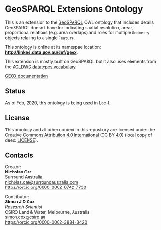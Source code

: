 # GeoSPARQL Extensions Ontology
This is an extension to the [GeoSPARQL](http://www.opengeospatial.org/standards/geosparql) OWL ontology that includes details GeoSPARQL doesn't have for indicating spatial resolution, areas, proportional relations (e.g. area overlaps) and roles for multiple `Geometry` objects relating to a single `Feature`.

This ontology is online at its namespae location: **<http://linked.data.gov.au/def/geox>**.

This extension is mostly built on GeoSPARQL but it also uses elements from the [AGLDWG datatypes vocabulary](http://catalogue.linked.data.gov.au/resource/116).

[GEOX documentation](geox.md)


## Status
As of Feb, 2020, this ontology is being used in Loc-I.


## License
This ontology and all other content in this repository are licensed under the [Creative Commons Attribution 4.0 International (CC BY 4.0)](https://creativecommons.org/licenses/by/4.0/) (local copy of deed: [LICENSE](LICENSE)).


## Contacts
Creator:  
**Nicholas Car**  
Surround Australia    
<nicholas.car@surroundaustralia.com>  
<https://orcid.org/0000-0002-8742-7730>  

Contributor:  
**Simon J D Cox**  
*Research Scientist*  
CSIRO Land & Water, Melbourne, Australia  
<simon.cox@csiro.au>  
<https://orcid.org/0000-0002-3884-3420>
